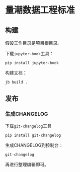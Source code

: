 # 量潮数据工程标准

## 构建

假设工作目录是项目根目录。

下载`jupyter-book`工具：

```shell
pip install jupyter-book
```

构建文档：

```shell
jb build .
```

## 发布

### 生成CHANGELOG

下载`git-changelog`工具

```shell
pip install git-changelog
```

生成CHANGELOG到控制台：

```shell
git-changelog
```

再进行整理编辑即可。
